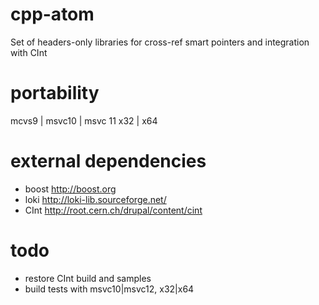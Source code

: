 cpp-atom
========

Set of headers-only libraries for cross-ref smart pointers and integration with CInt

portability
========
mcvs9 | msvc10 | msvc 11
x32 | x64

external dependencies
========
* boost 	http://boost.org
* loki		http://loki-lib.sourceforge.net/
* CInt		http://root.cern.ch/drupal/content/cint

todo
========
- restore CInt build and samples
- build tests with msvc10|msvc12, x32|x64